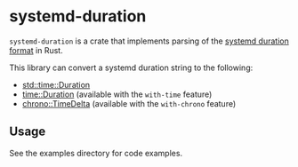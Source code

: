 # systemd-duration
`systemd-duration` is a crate that implements parsing of the [systemd duration format] in Rust.

This library can convert a systemd duration string to the following:
* [std::time::Duration]
* [time::Duration] \(available with the `with-time` feature\)
* [chrono::TimeDelta] \(available with the `with-chrono` feature\)

## Usage
See the examples directory for code examples.

[systemd duration format]: https://www.freedesktop.org/software/systemd/man/latest/systemd.time.html
[std::time::Duration]: https://doc.rust-lang.org/std/time/struct.Duration.html
[time::Duration]: https://docs.rs/time/latest/time/struct.Duration.html
[chrono::TimeDelta]: https://docs.rs/chrono/latest/chrono/struct.TimeDelta.html
